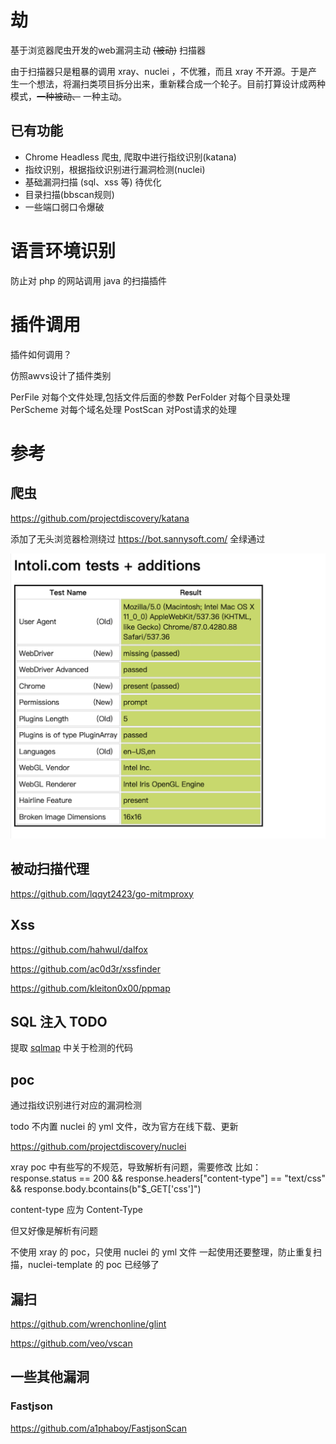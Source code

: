 # 劫

基于浏览器爬虫开发的web漏洞主动 ~~(被动)~~ 扫描器

由于扫描器只是粗暴的调用 xray、nuclei ，不优雅，而且 xray 不开源。于是产生一个想法，将漏扫类项目拆分出来，重新糅合成一个轮子。目前打算设计成两种模式，~~一种被动、~~ 一种主动。



## 已有功能

- Chrome Headless 爬虫, 爬取中进行指纹识别(katana)
- 指纹识别，根据指纹识别进行漏洞检测(nuclei)
- 基础漏洞扫描 (sql、xss 等) 待优化
- 目录扫描(bbscan规则)
- 一些端口弱口令爆破



# 语言环境识别

防止对 php 的网站调用 java 的扫描插件

# 插件调用

插件如何调用？

仿照awvs设计了插件类别

PerFile 对每个文件处理,包括文件后面的参数
PerFolder 对每个目录处理
PerScheme 对每个域名处理
PostScan 对Post请求的处理

# 参考

## 爬虫

https://github.com/projectdiscovery/katana

添加了无头浏览器检测绕过 https://bot.sannysoft.com/ 全绿通过

![BypassHeadlessDetect.png](images/BypassHeadlessDetect.png)

## 被动扫描代理

https://github.com/lqqyt2423/go-mitmproxy

## Xss

https://github.com/hahwul/dalfox

https://github.com/ac0d3r/xssfinder

https://github.com/kleiton0x00/ppmap

## SQL 注入  TODO

提取 [sqlmap](https://github.com/sqlmapproject/sqlmap) 中关于检测的代码


## poc

通过指纹识别进行对应的漏洞检测

todo 不内置 nuclei 的 yml 文件，改为官方在线下载、更新

https://github.com/projectdiscovery/nuclei

xray poc  中有些写的不规范，导致解析有问题，需要修改
比如：
response.status == 200 && response.headers["content-type"] == "text/css" && response.body.bcontains(b"$_GET['css']")


content-type 应为 Content-Type

但又好像是解析有问题

不使用 xray 的 poc，只使用 nuclei 的 yml 文件
一起使用还要整理，防止重复扫描，nuclei-template 的 poc 已经够了

## 漏扫
https://github.com/wrenchonline/glint

https://github.com/veo/vscan


## 一些其他漏洞

### Fastjson

https://github.com/a1phaboy/FastjsonScan